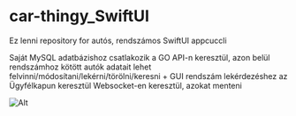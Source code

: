# car-thingy_SwiftUI
Ez lenni repository for autós, rendszámos SwiftUI appcuccli

Saját MySQL adatbázishoz csatlakozik a GO API-n keresztül, azon belül rendszámhoz kötött autók adatait lehet felvinni/módosítani/lekérni/törölni/keresni + GUI rendszám lekérdezéshez az Ügyfélkapun keresztül Websocket-en keresztül, azokat menteni

![Alt](https://repobeats.axiom.co/api/embed/8201d85579861d912de193c5a430ca7a6f024329.svg "Repobeats analytics image")

